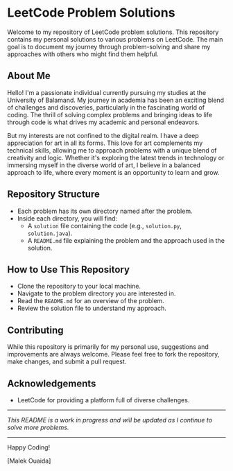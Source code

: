# LeetCode Problem Solutions

Welcome to my repository of LeetCode problem solutions. This repository contains my personal solutions to various problems on LeetCode. The main goal is to document my journey through problem-solving and share my approaches with others who might find them helpful.

## About Me

Hello! I'm a passionate individual currently pursuing my studies at the University of Balamand. My journey in academia has been an exciting blend of challenges and discoveries, particularly in the fascinating world of coding. The thrill of solving complex problems and bringing ideas to life through code is what drives my academic and personal endeavors.

But my interests are not confined to the digital realm. I have a deep appreciation for art in all its forms. This love for art complements my technical skills, allowing me to approach problems with a unique blend of creativity and logic. Whether it's exploring the latest trends in technology or immersing myself in the diverse world of art, I believe in a balanced approach to life, where every moment is an opportunity to learn and grow.

## Repository Structure

- Each problem has its own directory named after the problem.
- Inside each directory, you will find:
  - A `solution` file containing the code (e.g., `solution.py`, `solution.java`).
  - A `README.md` file explaining the problem and the approach used in the solution.

## How to Use This Repository

- Clone the repository to your local machine.
- Navigate to the problem directory you are interested in.
- Read the `README.md` for an overview of the problem.
- Review the solution file to understand my approach.

## Contributing

While this repository is primarily for my personal use, suggestions and improvements are always welcome. Please feel free to fork the repository, make changes, and submit a pull request.

## Acknowledgements

- LeetCode for providing a platform full of diverse challenges.

---

*This README is a work in progress and will be updated as I continue to solve more problems.*

---

Happy Coding!

[Malek Ouaida]
